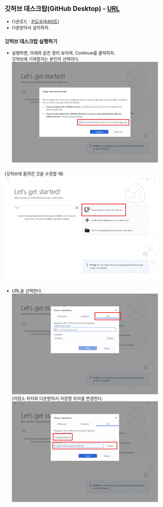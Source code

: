 ## 깃허브 데스크탑(GitHub Desktop) - [URL](https://desktop.github.com/)
- 다운로드 : [윈도우(64비트)](https://desktop.githubusercontent.com/releases/1.6.2-f9fea0e6/GitHubDesktopSetup.exe)
- 다운받아서 설치하자.
### 깃허브 데스크탑 실행하기
- 실행하면, 아래와 같은 창이 보이며, Continue를 클릭하자.  
  깃허브에 기여할지는 본인의 선택이다.  
![img/github_desktop_01-3.jpg](img/github_desktop_01-3.jpg)  
###  
  (깃허브에 올려진 깃을 수정할 때)  
![img/github_desktop_02-2.jpg](img/github_desktop_02-2.jpg)  
- URL을 선택한다.  
![img/github_desktop_03-4.jpg](img/github_desktop_03-4.jpg)  
  (저장소 위치와 다운받아서 저장할 위치를 변경한다.  
![img/github_desktop_03-7.jpg](img/github_desktop_03-7.jpg)  
